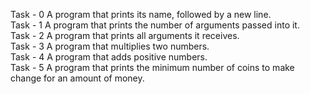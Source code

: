 Task - 0 A program that prints its name, followed by a new line. <br>
Task - 1 A program that prints the number of arguments passed into it. <br>
Task - 2 A program that prints all arguments it receives. <br>
Task - 3 A program that multiplies two numbers. <br>
Task - 4 A program that adds positive numbers. <br>
Task - 5 A program that prints the minimum number of coins to make change for an amount of money. <br>
